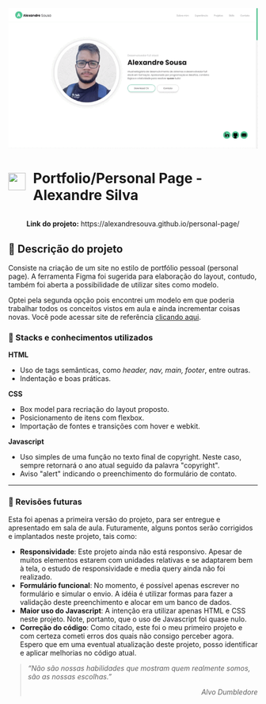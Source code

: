 <div align="center"><img src="images/demonstracao.gif"></div>
<div style="display:flex; justify-content: center; align-items: center"><img width="35px" height="35px" align="center" src="favicon.ico"> <h1 style="display:inline-block; margin-left:15px"> Portfolio/Personal Page - Alexandre Silva</h1></div>
<p align="center"><strong>Link do projeto:</strong> https://alexandresouva.github.io/personal-page/</p>

## :loudspeaker: Descrição do projeto

Consiste na criação de um site no estilo de portfólio pessoal (personal page). A ferramenta Figma foi sugerida para elaboração do layout, contudo, também foi aberta a possibilidade de utilizar sites como modelo. 

Optei pela segunda opção pois encontrei um modelo em que poderia trabalhar todos os conceitos vistos em aula e ainda incrementar coisas novas. Você pode acessar site de referência <a href="https://lmpixels.com/wp/leven-wp/full-width/">clicando aqui</a>.

### :blue_book: Stacks e conhecimentos utilizados

**HTML**
- Uso de tags semânticas, como *header, nav, main, footer*, entre outras.
- Indentação e boas práticas.

**CSS**
- Box model para recriação do layout proposto.
- Posicionamento de itens com flexbox.
- Importação de fontes e transições com hover e webkit.

**Javascript**
- Uso simples de uma função no texto final de copyright. Neste caso, sempre retornará o ano atual seguido da palavra "copyright".
- Aviso "alert" indicando o preenchimento do formulário de contato. 

___

### :link: Revisões futuras

Esta foi apenas a primeira versão do projeto, para ser entregue e apresentado em sala de aula. Futuramente, alguns pontos serão corrigidos e implantados neste projeto, tais como:

- **Responsividade**: Este projeto ainda não está responsivo. Apesar de muitos elementos estarem com unidades relativas e se adaptarem bem à tela, o estudo de responsividade e media query ainda não foi realizado. 
- **Formulário funcional**: No momento, é possível apenas escrever no formulário e simular o envio. A idéia é utilizar formas para fazer a validação deste preenchimento e alocar em um banco de dados.
- **Maior uso do Javascript**: A intenção era utilizar apenas HTML e CSS neste projeto. Note, portanto, que o uso de Javascript foi quase nulo.
- **Correção do código**: Como citado, este foi o meu primeiro projeto e com certeza cometi erros dos quais não consigo perceber agora. Espero que em uma eventual atualização deste projeto, posso identificar e aplicar melhorias no código atual. 

> _“Não são nossas habilidades que mostram quem realmente somos, são as nossas escolhas.” <div style="text-align: right"> Alvo Dumbledore_ </div>